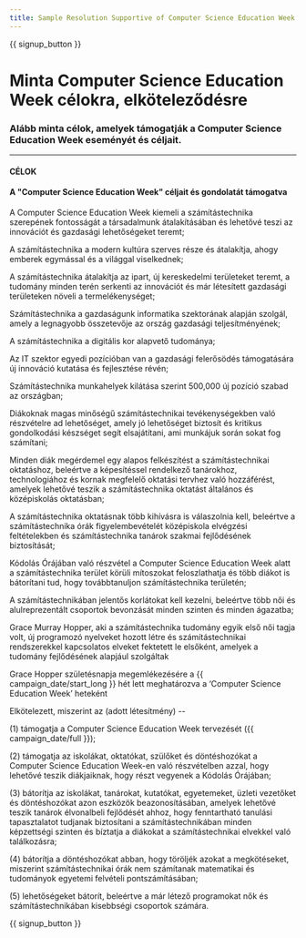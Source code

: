 ```yaml
---
title: Sample Resolution Supportive of Computer Science Education Week and Hour of Code
---
```


{{ signup_button }}

# Minta Computer Science Education Week célokra, elköteleződésre

### Alább minta célok, amelyek támogatják a Computer Science Education Week eseményét és céljait.

* * *

#### **CÉLOK**  


#### A "Computer Science Education Week" céljait és gondolatát támogatva

A Computer Science Education Week kiemeli a számítástechnika szerepének fontosságát a társadalmunk átalakításában és lehetővé teszi az innovációt és gazdasági lehetőségeket teremt;

A számítástechnika a modern kultúra szerves része és átalakítja, ahogy emberek egymással és a világgal viselkednek;

A számítástechnika átalakítja az ipart, új kereskedelmi területeket teremt, a tudomány minden terén serkenti az innovációt és már létesített gazdasági területeken növeli a termelékenységet;

Számítástechnika a gazdaságunk informatika szektorának alapján szolgál, amely a legnagyobb összetevője az ország gazdasági teljesítményének;

A számítástechnika a digitális kor alapvető tudománya;

Az IT szektor egyedi pozícióban van a gazdasági felerősödés támogatására új innováció kutatása és fejlesztése révén;

Számítástechnika munkahelyek kilátása szerint 500,000 új pozíció szabad az országban;

Diákoknak magas minőségű számítástechnikai tevékenységekben való részvételre ad lehetőséget, amely jó lehetőséget biztosít és kritikus gondolkodási készséget segít elsajátítani, ami munkájuk során sokat fog számítani;

Minden diák megérdemel egy alapos felkészítést a számítástechnikai oktatáshoz, beleértve a képesítéssel rendelkező tanárokhoz, technologiához és kornak megfelelő oktatási tervhez való hozzáférést, amelyek lehetővé teszik a számítástechnika oktatást általános és középiskolás oktatásban;

A számítástechnika oktatásnak több kihívásra is válaszolnia kell, beleértve a számítástechnika órák figyelembevételét középiskola elvégzési feltételekben és számítástechnika tanárok szakmai fejlődésének biztosítását;

Kódolás Órájában való részvétel a Computer Science Education Week alatt a számítástechnika terület körüli mítoszokat feloszlathatja és több diákot is bátorítani tud, hogy továbbtanuljon számítástechnika területén;

A számítástechnikában jelentős korlátokat kell kezelni, beleértve több női és alulreprezentált csoportok bevonzását minden szinten és minden ágazatba;

Grace Murray Hopper, aki a számítástechnika tudomány egyik első női tagja volt, új programozó nyelveket hozott létre és számítástechnikai rendszerekkel kapcsolatos elveket fektetett le elsőként, amelyek a tudomány fejlődésének alapjául szolgáltak

Grace Hopper születésnapja megemlékezésére a {{ campaign_date/start_long }} hét lett meghatározva a ‘Computer Science Education Week’ heteként <br />

Elkötelezett, miszerint az (adott létesítmény) -- 

(1) támogatja a Computer Science Education Week tervezését ({{ campaign_date/full }});

(2) támogatja az iskolákat, oktatókat, szülőket és döntéshozókat a Computer Science Education Week-en való részvételben azzal, hogy lehetővé teszik diákjaiknak, hogy részt vegyenek a Kódolás Órájában;

(3) bátorítja az iskolákat, tanárokat, kutatókat, egyetemeket, üzleti vezetőket és döntéshozókat azon eszközök beazonosításában, amelyek lehetővé teszik tanárok élvonalbeli fejlődését ahhoz, hogy fenntartható tanulási tapasztalatot tudjanak biztosítani a számítástechnikában minden képzettségi szinten és bíztatja a diákokat a számítástechnikai elvekkel való találkozásra;

(4) bátorítja a döntéshozókat abban, hogy töröljék azokat a megkötéseket, miszerint számítástechnikai órák nem számítanak matematikai és tudományok egyetemi felvételi pontszámításában;

(5) lehetőségeket bátorít, beleértve a már létező programokat nők és számítástechnikában kisebbségi csoportok számára.

{{ signup_button }}